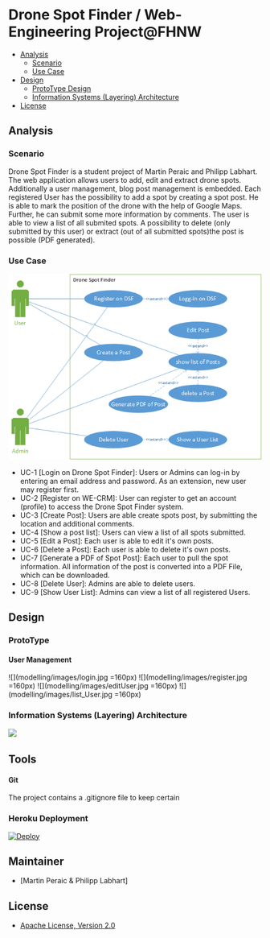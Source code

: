 # Drone Spot Finder / Web-Engineering Project@FHNW

- [Analysis](#analysis)
    - [Scenario](#scenario)
    - [Use Case](#use-case)
- [Design](#design)
    - [ProtoType Design](#prototype)
    - [Information Systems (Layering) Architecture](#information-systems-layering-architecture)
- [License](#license)

## Analysis

### Scenario
Drone Spot Finder is a student project of Martin Peraic and Philipp Labhart. 
The web application allows users to add, edit and extract drone spots. Additionally a user management, blog post management is embedded.
Each registered User has the possibility to add a spot by creating a spot post. He is able to mark the position of the drone with the help 
of Google Maps. Further, he can submit some more information by comments. The user is able to view a list of all submited spots. A possibility 
to delete (only submitted by this user) or extract (out of all submitted spots)the post is possible (PDF generated).


### Use Case

![](modelling/images/UseCaseDSF.png)

- UC-1 [Login on Drone Spot Finder]: Users or Admins can log-in by entering an email address and password. As an extension, new user may register first.
- UC-2 [Register on WE-CRM]: User can register to get an account (profile) to access the Drone Spot Finder system.
- UC-3 [Create Post]:  Users are able create spots post, by submitting the location and additional comments.
- UC-4 [Show a post list]: Users can view a list of all spots submitted.
- UC-5 [Edit a Post]: Each user is able to edit it's own posts.
- UC-6 [Delete a Post]: Each user is able to delete it's own posts.
- UC-7 [Generate a PDF of Spot Post]: Each user to pull the spot information. All information of the post is converted into a PDF File, which can be downloaded.
- UC-8 [Delete User]: Admins are able to delete users.
- UC-9 [Show User List]: Admins can view a list of all registered Users.

## Design

### ProtoType 

#### User Management

![](modelling/images/login.jpg =160px)
![](modelling/images/register.jpg =160px)
![](modelling/images/editUser.jpg =160px)
![](modelling/images/list_User.jpg =160px)

### Information Systems (Layering) Architecture

![](modelling/images/WE-CRM-Layering-Structure.png)


## Tools

#### Git
The project contains a .gitignore file to keep certain 

### Heroku Deployment

[![Deploy](https://www.herokucdn.com/deploy/button.png)](https://heroku.com/deploy)

## Maintainer

- [Martin Peraic & Philipp Labhart]

## License

- [Apache License, Version 2.0](LICENSE)

